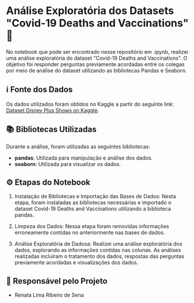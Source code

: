 # Análise Exploratória dos Datasets "Covid-19 Deaths and Vaccinations" 💉

No notebook que pode ser encontrado nesse repositório em .ipynb, realizei uma análise exploratória do dataset "Covid-19 Deaths and Vaccinations". O objetivo foi responder perguntas previamente acordadas entre os colegas por meio de análise do dataset utilizando as bibliotecas Pandas e Seaborn.

## ℹ️ Fonte dos Dados
Os dados utilizados foram obtidos no Kaggle a partir do seguinte link: [Dataset Disney Plus Shows on Kaggle]([https://www.kaggle.com/datasets/unanimad/disney-plus-shows](https://www.kaggle.com/datasets/tohidkhanbagani/covid-19-deaths-and-vaccinations-dataset?select=COVID_VACCINATIONS.csv)).

## 📚 Bibliotecas Utilizadas
Durante a análise, foram utilizadas as seguintes bibliotecas:

- **pandas**: Utilizada para manipulação e análise dos dados.
- **seaborn**: Utilizada para visualizar os dados.

## ⚙️ Etapas do Notebook

1. Instalação de Bibliotecas e Importação das Bases de Dados: Nesta etapa, foram instaladas as bibliotecas necessárias e importado o dataset Covid-19 Deaths and Vaccinations utilizando a biblioteca pandas.

2. Limpeza dos Dados: Nessa etapa foram removidas informações erroneamente contidas no anteriormente nas bases de dados. 

3. Análise Exploratória de Dadosa: Realizei uma análise exploratória dos dados, explorando as informações contidas nas colunas. As análises realizadas incluíram o tratamento dos dados, respostas das perguntas previamente acordadas e visualizações dos dados.

## 🚀 Responsável pelo Projeto

- Renata Lima Ribeiro de Sena
